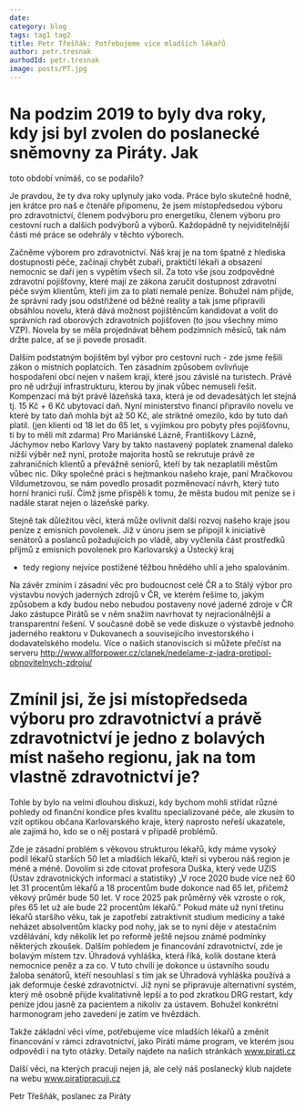 ```yaml
---
date: 
category: blog
tags: tag1 tag2
title: Petr Třešňák: Potřebujeme více mladších lékařů
author: petr.tresnak
aurhodId: petr.tresnak
image: posts/PT.jpg
---
```


# Na podzim 2019 to byly dva roky, kdy jsi byl zvolen do poslanecké sněmovny za Piráty. Jak 
toto období vnímáš, co se podařilo?

Je pravdou, že ty dva roky uplynuly jako voda. Práce bylo skutečně hodně, jen krátce pro naš
e čtenáře připomenu, že jsem místopředsedou výboru pro zdravotnictví, členem podvýboru pro energetiku,
členem výboru pro cestovní ruch a dalších podvýborů a výborů. Každopádně ty nejviditelnější části mé 
práce se odehrály v těchto výborech. 

Začněme výborem pro zdravotnictví. Náš kraj je na tom špatně z hlediska dostupnosti péče, 
začínají chybět zubaři, praktičtí lékaři a obsazení nemocnic se daří jen s vypětím všech sil. 
Za toto vše jsou zodpovědné zdravotní pojišťovny, které mají ze zákona zaručit dostupnost 
zdravotní péče svým klientům, kteří jim za to platí nemalé peníze. Bohužel 
nám přijde, že správní rady jsou odstřižené od běžné reality a tak jsme připravili obsáhlou novelu, 
která dává možnost pojištěncům kandidovat a volit do správních rad oborových zdravotních pojišťoven 
(to jsou všechny mimo VZP). Novela by se měla projednávat během podzimních měsíců, tak nám držte palce, 
ať se ji povede prosadit. 

Dalším podstatným bojištěm byl výbor pro cestovní ruch - zde jsme řešili zákon o místních poplatcích.
Ten zásadním způsobem ovlivňuje hospodaření obcí nejen v našem kraji, které jsou závislé na turistech.
Právě pro ně udržují infrastrukturu, kterou by jinak vůbec nemuseli řešit. Kompenzací má být právě 
lázeňská taxa, která je od devadesátých let stejná tj. 15 Kč + 6 Kč ubytovací daň. Nyní ministerstvo
financí připravilo novelu ve které by tato daň mohla být až 50 Kč, ale striktně omezilo, kdo by tuto 
daň platil. (jen klienti od 18 let do 65 let, s vyjímkou pro pobyty přes pojišťovnu, ti by to měli mít
zdarma) Pro Mariánské Lázně, Františkovy Lázně, Jáchymov nebo Karlovy Vary by takto nastavený 
poplatek znamenal daleko nižší výběr než nyní, protože majorita hostů se rekrutuje právě ze 
zahraničních klientů a převážně seniorů, kteří by tak nezaplatili městům vůbec nic. Díky společné 
práci s hejtmankou našeho kraje, paní Mračkovou Vildumetzovou, se nám povedlo prosadit pozměnovací
návrh, který tuto horní hranici ruší. Čímž jsme přispěli k tomu, že města budou mít peníze se i nadále starat nejen o lázeňské parky.

Stejně tak důležitou věcí, která může ovlivnit další rozvoj našeho kraje jsou peníze z 
emisních povolenek. Již v únoru jsem se připojil k iniciativě senátorů a poslanců požadujících 
po vládě, aby vyčlenila část prostředků příjmů z emisních povolenek pro Karlovarský a Ústecký kraj 
- tedy regiony nejvíce postižené těžbou hnědého uhlí a jeho spalováním.

Na závěr zmíním i zásadní věc pro budoucnost celé ČR a to Stálý výbor pro výstavbu nových 
jaderných zdrojů v ČR, ve kterém řešíme to, jakým způsobem a kdy budou nebo nebudou postaveny 
nové jaderné zdroje v ČR  Jako zástupce Pirátů se v něm snažím navrhovat ty nejracionálnější a
transparentní řešení. V současné době se vede diskuze o výstavbě jednoho jaderného reaktoru v
Dukovanech a souvisejícího investorského i dodavatelského modelu. Více o našich stanoviscích si
můžete přečíst na serveru http://www.allforpower.cz/clanek/nedelame-z-jadra-protipol-obnovitelnych-zdroju/

# Zmínil jsi, že jsi místopředseda výboru pro zdravotnictví a právě zdravotnictví je jedno z bolavých míst našeho regionu, jak na tom vlastně zdravotnictví je?

Tohle by bylo na velmi dlouhou diskuzi, kdy bychom mohli střídat různé pohledy od finanční kondice přes kvalitu specializované péče, ale zkusím to vzít optikou občana Karlovarského kraje, který naprosto neřeší ukazatele, ale zajímá ho, kdo se o něj postará v případě problémů. 

Zde je zásadní problém s věkovou strukturou lékařů, kdy máme vysoký podíl lékařů starších 50 let a mladších lékařů, kteří si vyberou náš region je méně a méně. 
Dovolím si zde citovat profesora Duška, který vede UZIS (Ústav zdravotnických informací a statistiky)  „V roce 2020 bude více než 60 let 31 procentům lékařů a 18 procentům bude dokonce nad 65 let, přičemž věkový průměr bude 50 let. V roce 2025 pak průměrný věk vzroste o rok, přes 65 let už ale bude 22 procentům lékařů.” 
Pokud máte už nyní třetinu lékařů staršího věku, tak je zapotřebí zatraktivnit studium medicíny a také neházet absolventům klacky pod nohy, jak se to nyní děje v atestačním vzdělávání, kdy několik let po reformě ještě nejsou známé podmínky některých zkoušek. 
Dalším pohledem je financování zdravotnictví, zde je bolavým místem tzv. Úhradová vyhláška, která říká, kolik dostane která nemocnice peněz a za co. V tuto chvíli je dokonce u ústavního soudu žaloba senátorů, kteří nesouhlasí s tím jak se Úhradová vyhláška používá a jak deformuje české zdravotnictví. Již nyní se připravuje alternativní systém, který mě osobně přijde kvalitativně lepší a to pod zkratkou DRG restart, kdy peníze jdou jasně za pacientem a nikoliv za ústavem. Bohužel konkrétní harmonogram jeho zavedení je zatím ve hvězdách. 

Takže základní věci víme, potřebujeme více mladších lékařů a změnit financování v rámci zdravotnictví, jako Piráti máme program, ve kterém jsou odpovědi i na tyto otázky. Detaily najdete na našich stránkách www.pirati.cz 

Další věci, na kterých pracuji nejen já, ale celý náš poslanecký klub najdete na webu www.piratipracuji.cz 

Petr Třešňák,
poslanec za Piráty

